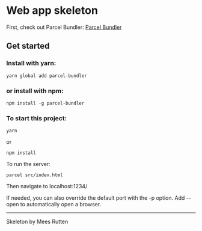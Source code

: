 # Web app skeleton

First, check out Parcel Bundler:
[Parcel Bundler](https://github.com/parcel-bundler/parcel)

## Get started

### Install with yarn:
```
yarn global add parcel-bundler
```
### or install with npm:
```
npm install -g parcel-bundler
```


### To start this project:
```
yarn
```

or 

```
npm install
```

To run the server:
```
parcel src/index.html
```
Then navigate to localhost:1234/

If needed, you can also override the default port with the -p option. Add --open to automatically open a browser.

---
Skeleton by Mees Rutten
